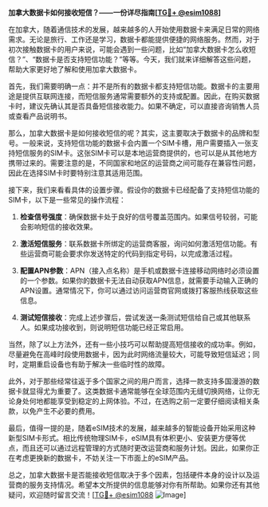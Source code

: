 **加拿大数据卡如何接收短信？——一份详尽指南[[TG💪+ @esim1088](https://t.me/s/esim1088)]**

在加拿大，随着通信技术的发展，越来越多的人开始使用数据卡来满足日常的网络需求。无论是旅行、工作还是学习，数据卡都能提供便捷的网络服务。然而，对于初次接触数据卡的用户来说，可能会遇到一些问题，比如“加拿大数据卡怎么收短信？”、“数据卡是否支持短信功能？”等等。今天，我们就来详细解答这些问题，帮助大家更好地了解和使用加拿大数据卡。

首先，我们需要明确一点：并不是所有的数据卡都支持短信功能。数据卡的主要用途是提供互联网连接，而短信服务通常需要额外的支持或配置。因此，在购买数据卡时，建议先确认其是否具备短信接收能力。如果不确定，可以直接咨询销售人员或查看产品说明书。

那么，加拿大数据卡是如何接收短信的呢？其实，这主要取决于数据卡的品牌和型号。一般来说，支持短信功能的数据卡会内置一个SIM卡槽，用户需要插入一张支持短信服务的SIM卡。这张SIM卡可以是本地运营商提供的，也可以是从其他地方携带过来的。需要注意的是，不同国家和地区的运营商之间可能存在兼容性问题，因此在选择SIM卡时要特别注意其适用范围。

接下来，我们来看看具体的设置步骤。假设你的数据卡已经配备了支持短信功能的SIM卡，以下是一些常见的操作流程：

1. **检查信号强度**：确保数据卡处于良好的信号覆盖范围内。如果信号较弱，可能会影响短信的接收效果。
   
2. **激活短信服务**：联系数据卡所绑定的运营商客服，询问如何激活短信功能。有些运营商可能会要求你发送特定的代码到指定号码，以完成激活过程。

3. **配置APN参数**：APN（接入点名称）是手机或数据卡连接移动网络时必须设置的一个参数。如果你的数据卡无法自动获取APN信息，就需要手动输入正确的APN设置。通常情况下，你可以通过访问运营商官网或拨打客服热线获取这些信息。

4. **测试短信接收**：完成上述步骤后，尝试发送一条测试短信给自己或其他联系人。如果成功接收到，则说明短信功能已经正常启用。

当然，除了以上方法外，还有一些小技巧可以帮助提高短信接收的成功率。例如，尽量避免在高峰时段使用数据卡，因为此时网络流量较大，可能导致短信延迟；同时，定期重启设备也有助于解决一些临时性的故障。

此外，对于那些经常往返于多个国家之间的用户而言，选择一款支持多国漫游的数据卡就显得尤为重要了。这类数据卡通常能够在全球范围内无缝切换网络，让你无论身处何地都能享受到稳定的上网体验。不过，在选购之前一定要仔细阅读相关条款，以免产生不必要的费用。

最后，值得一提的是，随着eSIM技术的发展，越来越多的智能设备开始采用这种新型SIM卡形式。相比传统物理SIM卡，eSIM具有体积更小、安装更方便等优点，而且还可以通过远程管理的方式随时更改运营商和服务计划。因此，如果你正在考虑更换新的数据卡，不妨关注一下市面上的eSIM产品。

总之，加拿大数据卡是否能接收短信取决于多个因素，包括硬件本身的设计以及运营商的服务支持情况。希望本文所提供的信息能够对你有所帮助。如果你还有其他疑问，欢迎随时留言交流！[[TG💪+ @esim1088](https://t.me/s/esim1088) ![Image](https://i.postimg.cc/4NQfJmqS/Snipaste-2025-05-13-00-14-12.png)]
